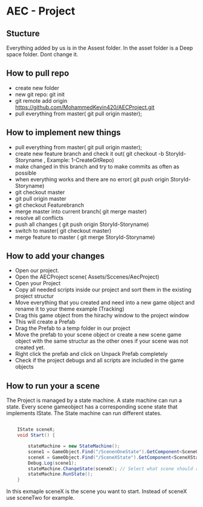 # AEC - Project

## Stucture

Everything added by us is in the Assest folder. In the asset folder is a Deep space folder. Dont change it.

## How to pull repo

* create new folder
* new git repo: git init
* git remote add origin https://github.com/MohammedKevin420/AECProject.git
* pull everything from master( git pull origin master);

## How to implement new things

* pull everything from master( git pull origin master);
* create new feature branch and check it out( git checkout -b StoryId-Storyname , Example: 1-CreateGitRepo)
* make changed in this branch and try to make commits as often as possible
* when everything works and there are no error( git push origin StoryId-Storyname)
* git checkout master
* git pull origin master
* git checkout Featurebranch
* merge master into current branch( git merge master)
* resolve all conflicts
* push all changes ( git push origin StoryId-Storyname)
* switch to master( git checkout master)
* merge feature to master ( git merge StoryId-Storyname)

## How to add your changes


* Open our project.
* Open the AECProject scene( Assets/Sccenes/AecProject)
* Open your Project
* Copy all needed scripts inside our project and sort them in the existing project structur
* Move everything that you created and need into a new game object and rename it to your theme example (Tracking)
* Drag this game object from the hirachy window to the project window
* This will create a Prefab
* Drag the Prefab to a temp folder in our project
* Move the prefab to your scene object or create a new scene game object with the same structur as the other ones if your scene was not created yet. 
* Right click the prefab and click on Unpack Prefab completely
* Check if the project debugs and all scripts are included in the game objects

## How to run your a scene

The Project is managed by a state machine. A state machine can run a state. Every scene gameobject has a corresponding scene state that implements IState. The State machine can run different states.


```csharp

    IState sceneX;
    void Start() {

        stateMachine = new StateMachine();
        scene1 = GameObject.Find("/ScenenOneState").GetComponent<SceneOneState>();
        sceneX = GameObject.Find("/SceneXState").GetComponent<SceneXState>();
        Debug.Log(scene1);
        stateMachine.ChangeState(sceneX); // Select what scene should run in your case szene X
        stateMachine.RunState();
    }
```

In this exmaple sceneX is the scene you want to start. Instead of sceneX use sceneTwo for example.
